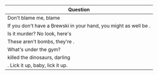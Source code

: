 Question |
--- |
Don't blame me, blame <BLANK> |
If you don't have a Brewski in your hand, you might as well be <BLANK>. |
Is it murder? No look, here's <BLANK> |
These aren't bombs, they're <BLANK>. |
What's under the gym? |
<BLANK> killed the dinosaurs, darling |
<BLANK>. Lick it up, baby, lick it up. |
